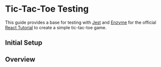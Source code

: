 # Tic-Tac-Toe Testing

This guide provides a base for testing with [Jest](https://jestjs.io/) and [Enzyme](http://airbnb.io/enzyme/) for the official [React Tutorial](https://reactjs.org/tutorial/tutorial.html) to create a simple tic-tac-toe game.

## Initial Setup

## Overview
